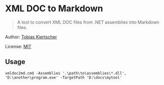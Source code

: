 XML DOC to Markdown
===================

> A tool to convert XML DOC files from .NET assemblies into Markdown files.

Author: [Tobias Kiertscher](http://www.mastersign.de/)

License: [MIT](https://opensource.org/licenses/MIT)

## Usage

```
xmldoc2md.cmd -Assemblies '.\path\to\assemblies\*.dll', 'D:\another\program.exe' -TargetPath 'D:\docs\mytool'
```
